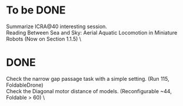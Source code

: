 # To be DONE
Summarize ICRA@40 interesting session. \
Reading Between Sea and Sky: Aerial Aquatic Locomotion in Miniature Robots (Now on Section 1.1.5) \


# DONE
Check the narrow gap passage task with a simple setting. (Run 115, FoldableDrone) \
Check the Diagonal motor distance of models. (Reconfigurable ~44, Foldable > 60) \
